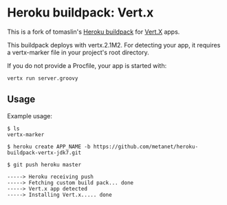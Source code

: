 Heroku buildpack: Vert.x
========================

This is a fork of tomaslin's [Heroku buildpack](http://devcenter.heroku.com/articles/buildpack) for [Vert.X](http://vertx.io/) apps.

This buildpack deploys with vertx.2.1M2. For detecting your app, it requires a vertx-marker file in your project's root directory.

If you do not provide a Procfile, your app is started with:

	vertx run server.groovy

Usage
-----

Example usage:

    $ ls
    vertx-marker

    $ heroku create APP_NAME -b https://github.com/metanet/heroku-buildpack-vertx-jdk7.git
	
	$ git push heroku master

    -----> Heroku receiving push
    -----> Fetching custom build pack... done
    -----> Vert.x app detected
    -----> Installing Vert.x..... done


